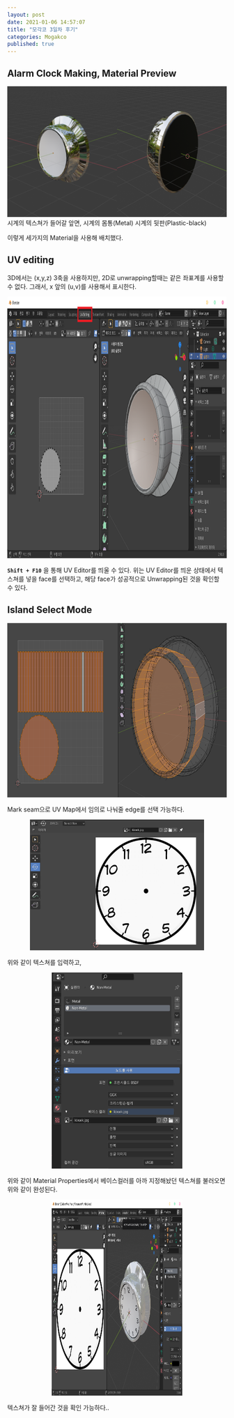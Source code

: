 ```yaml
---
layout: post
date: 2021-01-06 14:57:07
title: "모각코 3일차 후기"
categories: Mogakco
published: true
---
```


## Alarm Clock Making, Material Preview

<div style="float: left; width: 50%"><img src="/assets/images/2021-01-06-15-38-30.png" height="300" alt="front view"/></div>

<div style="float: left; width: 50%"><img src="/assets/images/2021-01-06-15-39-18.png" height="300" alt="back view"/></div>

시계의 텍스쳐가 들어갈 앞면,
시계의 몸통(Metal)
시계의 뒷판(Plastic-black)

이렇게 세가지의 Material을 사용해 배치했다.

## UV editing

3D에서는 (x,y,z) 3축을 사용하지만, 2D로 unwrapping할때는 같은 좌표계를 사용할 수 없다. 그래서, x 앞의 (u,v)를 사용해서 표시한다.

<center><img src="/assets/images/2021-01-06-15-49-26.png" width="1200" height="600" alt="UV editor"/></center>

**`Shift + F10`** 을 통해 UV Editor를 띄울 수 있다. 위는 UV Editor를 띄운 상태에서 텍스쳐를 넣을 face를 선택하고, 해당 face가 성공적으로 Unwrapping된 것을 확인할 수 있다.

## Island Select Mode

<center><img src="/assets/images/2021-01-06-16-08-27.png" width="600" height="400" alt="mark seam"/></center>

Mark seam으로 UV Map에서 임의로 나눠줄 edge를 선택 가능하다.

<center><img src="/assets/images/2021-01-06-16-43-45.png" width="400" height="300" alt="input texture"/></center>

위와 같이 텍스쳐를 입력하고,

<center><img src="/assets/images/2021-01-06-16-44-45.png" width="300" height="450" alt="apply texture"/></center>

위와 같이 Material Properties에서 베이스컬러를 아까 지정해놨던 텍스쳐를 불러오면 위와 같이 완성된다.

<center><img src="/assets/images/2021-01-06-18-00-34.png" width="300" height="450" alt="final image"/></center>

텍스쳐가 잘 들어간 것을 확인 가능하다..
